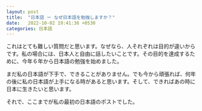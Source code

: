 ```yaml
---
layout: post
title:  "日本語 ー なぜ日本語を勉強しますか？"
date:   2022-10-02 19:41:36 +0530
categories: 日本語
---
```


これはとても難しい質問だと思います。なぜなら、人それぞれは目的が違いからです。私の場合には、日本人と自由に話したいことです。その目的を達成するために、今年６年から日本語の勉強を始めました。

まだ私の日本語が下手で、できることがありません。でも今から頑張れば、何年の後に私の日本語が上手になる時があると思います。そして、できればあの時に日本に生きたいと思います。

それで、ここまでが私の最初の日本語のポストでした。


